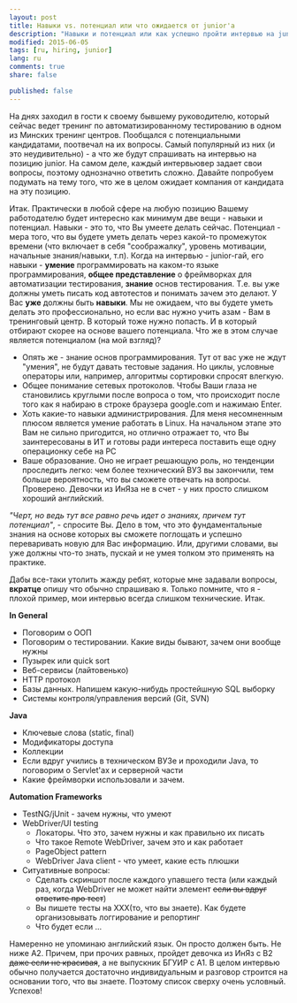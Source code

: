 ```yaml
---
layout: post
title: Навыки vs. потенциал или что ожидается от junior'a
description: "Навыки и потенциал или как успешно пройти интервью на junior-позицию"
modified: 2015-06-05
tags: [ru, hiring, junior]
lang: ru
comments: true
share: false

published: false
---
```


На днях заходил в гости к своему бывшему руководителю, который сейчас ведет тренинг по автоматизированному тестированию в одном из Минских тренинг центров. Пообщался с потенциальными кандидатами, поотвечал на их вопросы. Самый популярный из них (и это неудивительно) - а что же будут спрашивать на интервью на позицию junior. На самом деле, каждый интервьювер задает свои вопросы, поэтому однозначно ответить сложно. Давайте попробуем подумать на тему того, что же в целом ожидает компания от кандидата на эту позицию.

Итак. Практически в любой сфере на любую позицию Вашему работодателю будет интересно как минимум две вещи - навыки и потенциал. Навыки - это то, что Вы умеете делать сейчас. Потенциал - мера того, что вы будете уметь делать через какой-то промежуток времени (что включает в себя "соображалку", уровень мотивации, начальные знания/навыки, т.п). Когда на интервью - junior-гай, его навыки - **умение** программировать на каком-то языке программирования, **общее представление** о фреймворках для автоматизации тестирования, **знание** основ тестирования. Т.е. вы уже должны уметь писать код автотестов и понимать зачем это делают. У Вас **уже** должны быть **навыки**. Мы не ожидаем, что вы будете уметь делать это профессионально, но если вас нужно учить азам - Вам в тренинговый центр. В который тоже нужно попасть. И в который отбирают скорее на основе вашего потенциала. Что же в этом случае является потенциалом (на мой взгляд)?

 * Опять же - знание основ программирования. Тут от вас уже не ждут "умения", не будут давать тестовые задания. Но циклы, условные операторы или, например, алгоритмы сортировки спросят влегкую.
 * Общее понимание сетевых протоколов. Чтобы Ваши глаза не становились круглыми после вопроса о том, что происходит после того как я набираю в строке браузера google.com и нажимаю Enter.
 * Хоть какие-то навыки администрирования. Для меня несомненным плюсом является умение работать в Linux. На начальном этапе это Вам не сильно пригодится, но отлично отражает то, что Вы заинтересованы в ИТ и готовы ради интереса поставить еще одну операционку себе на PC
 * Ваше образование. Оно не играет решающую роль, но тенденции проследить легко: чем более технический ВУЗ вы закончили, тем больше вероятность, что вы сможете отвечать на вопросы. Проверено. Девочки из ИнЯза не в счет - у них просто слишком хороший английский.


*"Черт, но ведь тут все равно речь идет о знаниях, причем тут потенциал"*, - спросите Вы. Дело в том, что это фундаментальные знания на основе которых вы сможете поглощать и успешно переваривать новую для Вас информацию. Или, другими словами, вы уже должны что-то знать, пускай и не умея толком это применять на практике.

Дабы все-таки утолить жажду ребят, которые мне задавали вопросы, **вкратце** опишу что обычно спрашиваю я. Только помните, что я - плохой пример, мои интервью всегда слишком технические. Итак.


**In General**

* Поговорим о ООП
* Поговорим о тестировании. Какие виды бывают, зачем они вообще нужны
* Пузырек или quick sort
* Веб-сервисы (лайтовенько)
* HTTP протокол
* Базы данных. Напишем какую-нибудь простейшную SQL выборку
* Системы контроля/управления версий (Git, SVN)

**Java**

* Ключевые слова (static, final)
* Модификаторы доступа
* Коллекции
* Если вдруг учились в техническом ВУЗе и проходили Java, то поговорим о Servlet'ах и серверной части
* Какие фреймворки использовали и зачем.

**Automation Frameworks**

* TestNG/jUnit - зачем нужны, что умеют
* WebDriver/UI testing  
  * Локаторы. Что это, зачем нужны и как правильно их писать
  * Что такое Remote WebDriver, зачем это и как работает
  * PageObject pattern
  * WebDriver Java client - что умеет, какие есть плюшки
* Ситуативные вопросы:
  * Сделать скриншот после каждого упавшего теста (или каждый раз, когда WebDriver не может найти элемент ~~если вы вдруг ответите про тест~~)
  * Вы пишете тесты на XXX(то, что вы знаете). Как будете организовывать логгирование и репортинг
  * Что будет если ...

Намеренно не упоминаю английский язык. Он просто должен быть. Не ниже A2. Причем, при прочих равных, пройдет девочка из ИнЯз c B2 ~~даже если не красивая~~, а не выпускник БГУИР с A1.
В целом интервью обычно получается достаточно индивидуальным и разговор строится на основании того, что вы знаете. Поэтому список сверху очень условный. Успехов!
